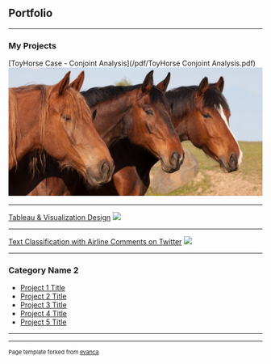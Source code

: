 ## Portfolio

---

### My Projects 

[ToyHorse Case - Conjoint Analysis](/pdf/ToyHorse Conjoint Analysis.pdf)
<img src="images/horse.jpg?raw=true"/>

---
[Tableau & Visualization Design](/pdf/sample_presentation.pdf)
<img src="images/dummy_thumbnail.jpg?raw=true"/>

---
[Text Classification with Airline Comments on Twitter](/pdf/AirlineComments.pdf)
<img src="images/dummy_thumbnail.jpg?raw=true"/>

---

### Category Name 2

- [Project 1 Title](http://example.com/)
- [Project 2 Title](http://example.com/)
- [Project 3 Title](http://example.com/)
- [Project 4 Title](http://example.com/)
- [Project 5 Title](http://example.com/)

---




---
<p style="font-size:11px">Page template forked from <a href="https://github.com/evanca/quick-portfolio">evanca</a></p>
<!-- Remove above link if you don't want to attibute -->
